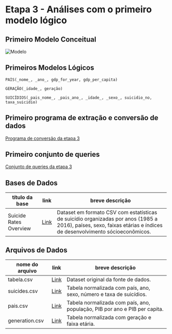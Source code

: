 # Etapa 3 - Análises com o primeiro modelo lógico

## Primeiro Modelo Conceitual

![Modelo](assets/ModeloLógicoEtapa3.jpg)

## Primeiros Modelos Lógicos

~~~
PAÍS(_nome_, _ano_, gdp_for_year, gdp_per_capita)

GERAÇÃO(_idade_, geração)

SUICÍDIOS(_pais_nome_, _pais_ano_, _idade_, _sexo_, suicidio_no, taxa_suicidio)
~~~

## Primeiro programa de extração e conversão de dados

[Programa de conversão da etapa 3](../stage03/src)

## Primeiro conjunto de queries

[Conjunto de queries da etapa 3](../stage03/notebook)

## Bases de Dados

título da base | link | breve descrição
----- | ----- | -----
| Suicide Rates Overview | [Link](https://www.kaggle.com/russellyates88/suicide-rates-overview-1985-to-2016) | Dataset em formato CSV com estatísticas de suicídio organizadas por anos (1985 a 2016), países, sexo, faixas etárias e índices de desenvolvimento sócioeconômicos. |

## Arquivos de Dados

nome do arquivo | link | breve descrição
----- | ----- | -----
| tabela.csv | [Link](../stage03/data/raw/tabela.csv) | Dataset original da fonte de dados. |
| suicides.csv | [Link](../stage03/data/processed/suicides.csv) | Tabela normalizada com país, ano, sexo, número e taxa de suicídios. |
| pais.csv | [Link](../stage03/data/processed/pais.csv) | Tabela normalizada com país, ano, população, PIB por ano e PIB per capita. |
| generation.csv | [Link](../stage03/data/processed/generation.csv) | Tabela normalizada com geração e faixa etária. |